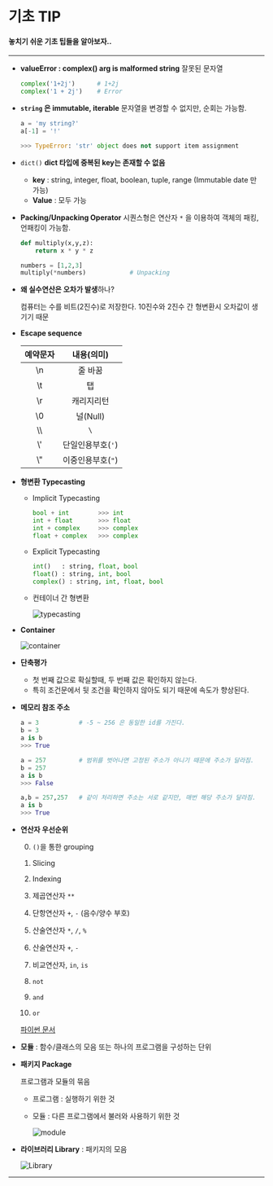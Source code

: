 # 기초 TIP

#### 놓치기 쉬운 기초 팁들을 알아보자..

---

- **valueError : complex() arg is malformed string** 잘못된 문자열

  ```python
  complex('1+2j')      # 1+2j
  complex('1 + 2j')    # Error
  ```

  

- **`string` 은 immutable, iterable** 문자열을 변경할 수 없지만, 순회는 가능함.

  ```python
  a = 'my string?'
  a[-1] = '!'
  
  >>> TypeError: 'str' object does not support item assignment
  ```



- `dict()`  **dict 타입에 중복된 key는 존재할 수 없음**
  - **key** : string, integer, float, boolean, tuple, range (Immutable date 만 가능)
  - **Value** : 모두 가능



- **Packing/Unpacking Operator** 시퀀스형은 연산자 `*` 을 이용하여 객체의 패킹, 언패킹이 가능함.

  ```python
  def multiply(x,y,z):
      return x * y * z
  
  numbers = [1,2,3]
  multiply(*numbers)            # Unpacking
  ```



- **왜 실수연산은 오차가 발생**하나?

  컴퓨터는 수를 비트(2진수)로 저장한다. 10진수와 2진수 간 형변환시 오차값이 생기기 때문



- **Escape sequence**

  | 예약문자 |    내용(의미)     |
  | :------: | :---------------: |
  |    \n    |      줄 바꿈      |
  |    \t    |        탭         |
  |    \r    |    캐리지리턴     |
  |    \0    |     널(Null)      |
  |   \\\\   |        `\`        |
  |   \\'    | 단일인용부호(`'`) |
  |   \\"    | 이중인용부호(`"`) |



- **형변환 Typecasting**

  - Implicit Typecasting

    ```python
    bool + int        >>> int
    int + float       >>> float
    int + complex     >>> complex
    float + complex   >>> complex
    ```

  - Explicit Typecasting 

    ```python
    int()   : string, float, bool
    float() : string, int, bool
    complex() : string, int, float, bool
    ```

  - 컨테이너 간 형변환

    ![typecasting](https://user-images.githubusercontent.com/18046097/61180466-a6a67780-a651-11e9-8c0a-adb9e1ee04de.png)



- **Container**

  ![container](https://user-images.githubusercontent.com/18046097/61180439-44e60d80-a651-11e9-9adc-e60fa57c2165.png)



- **단축평가**
  - 첫 번째 값으로 확실할때, 두 번째 값은 확인하지 않는다.
  - 특히 조건문에서 뒷 조건을 확인하지 않아도 되기 때문에 속도가 향상된다.



- **메모리 참조 주소**

  ```python
  a = 3           # -5 ~ 256 은 동일한 id를 가진다.
  b = 3
  a is b
  >>> True
  
  a = 257         # 범위를 벗어나면 고정된 주소가 아니기 때문에 주소가 달라짐.
  b = 257
  a is b
  >>> False
  
  a,b = 257,257   # 같이 처리하면 주소는 서로 같지만, 매번 해당 주소가 달라짐.
  a is b
  >>> True        
  ```



- **연산자 우선순위**

  0. `()`을 통한 grouping

  1. Slicing

  2. Indexing

  3. 제곱연산자 `**`
      
  4. 단항연산자  `+`, `-` (음수/양수 부호)
      
  5. 산술연산자 `*`, `/`, `%`
      
  6. 산술연산자 `+`, `-`
      
  7. 비교연산자, `in`, `is`

  8. `not`

  9. `and` 

  10. `or`

  [파이썬 문서](https://docs.python.org/ko/3/reference/expressions.html#operator-precedence)



- **모듈** : 함수/클래스의 모음 또는 하나의 프로그램을 구성하는 단위



- **패키지 Package**

  프로그램과 모듈의 묶음

  - 프로그램 : 실행하기 위한 것

  - 모듈 : 다른 프로그램에서 불러와 사용하기 위한 것

    ![module](https://user-images.githubusercontent.com/45934087/148158664-3798bd68-a9fa-4c21-be01-874bada7c11c.png)



- **라이브러리 Library** : 패키지의 모음

  ![Library](https://user-images.githubusercontent.com/45934087/148158810-466f417d-f950-4ac0-abcb-321e0577d043.png)



---

